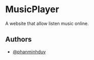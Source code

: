 
# MusicPlayer


A website that allow listen music online.

## Authors

- [@phanminhduy](https://github.com/boybubbles)

